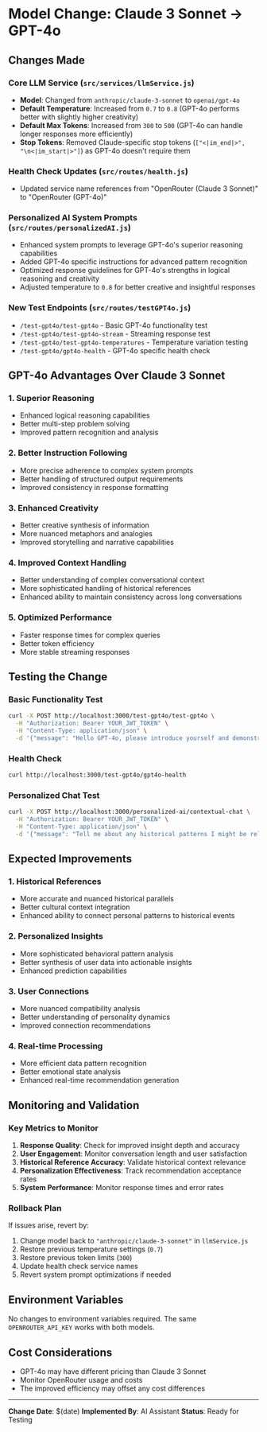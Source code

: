 # Model Change: Claude 3 Sonnet → GPT-4o

## Changes Made

### Core LLM Service (`src/services/llmService.js`)
- **Model**: Changed from `anthropic/claude-3-sonnet` to `openai/gpt-4o`
- **Default Temperature**: Increased from `0.7` to `0.8` (GPT-4o performs better with slightly higher creativity)
- **Default Max Tokens**: Increased from `300` to `500` (GPT-4o can handle longer responses more efficiently)
- **Stop Tokens**: Removed Claude-specific stop tokens (`["<|im_end|>", "\n<|im_start|>"]`) as GPT-4o doesn't require them

### Health Check Updates (`src/routes/health.js`)
- Updated service name references from "OpenRouter (Claude 3 Sonnet)" to "OpenRouter (GPT-4o)"

### Personalized AI System Prompts (`src/routes/personalizedAI.js`)
- Enhanced system prompts to leverage GPT-4o's superior reasoning capabilities
- Added GPT-4o specific instructions for advanced pattern recognition
- Optimized response guidelines for GPT-4o's strengths in logical reasoning and creativity
- Adjusted temperature to `0.8` for better creative and insightful responses

### New Test Endpoints (`src/routes/testGPT4o.js`)
- `/test-gpt4o/test-gpt4o` - Basic GPT-4o functionality test
- `/test-gpt4o/test-gpt4o-stream` - Streaming response test
- `/test-gpt4o/test-gpt4o-temperatures` - Temperature variation testing
- `/test-gpt4o/gpt4o-health` - GPT-4o specific health check

## GPT-4o Advantages Over Claude 3 Sonnet

### 1. **Superior Reasoning**
- Enhanced logical reasoning capabilities
- Better multi-step problem solving
- Improved pattern recognition and analysis

### 2. **Better Instruction Following**
- More precise adherence to complex system prompts
- Better handling of structured output requirements
- Improved consistency in response formatting

### 3. **Enhanced Creativity**
- Better creative synthesis of information
- More nuanced metaphors and analogies
- Improved storytelling and narrative capabilities

### 4. **Improved Context Handling**
- Better understanding of complex conversational context
- More sophisticated handling of historical references
- Enhanced ability to maintain consistency across long conversations

### 5. **Optimized Performance**
- Faster response times for complex queries
- Better token efficiency
- More stable streaming responses

## Testing the Change

### Basic Functionality Test
```bash
curl -X POST http://localhost:3000/test-gpt4o/test-gpt4o \
  -H "Authorization: Bearer YOUR_JWT_TOKEN" \
  -H "Content-Type: application/json" \
  -d '{"message": "Hello GPT-4o, please introduce yourself and demonstrate your capabilities."}'
```

### Health Check
```bash
curl http://localhost:3000/test-gpt4o/gpt4o-health
```

### Personalized Chat Test
```bash
curl -X POST http://localhost:3000/personalized-ai/contextual-chat \
  -H "Authorization: Bearer YOUR_JWT_TOKEN" \
  -H "Content-Type: application/json" \
  -d '{"message": "Tell me about any historical patterns I might be reliving this week"}'
```

## Expected Improvements

### 1. **Historical References**
- More accurate and nuanced historical parallels
- Better cultural context integration
- Enhanced ability to connect personal patterns to historical events

### 2. **Personalized Insights**
- More sophisticated behavioral pattern analysis
- Better synthesis of user data into actionable insights
- Enhanced prediction capabilities

### 3. **User Connections**
- More nuanced compatibility analysis
- Better understanding of personality dynamics
- Improved connection recommendations

### 4. **Real-time Processing**
- More efficient data pattern recognition
- Better emotional state analysis
- Enhanced real-time recommendation generation

## Monitoring and Validation

### Key Metrics to Monitor
1. **Response Quality**: Check for improved insight depth and accuracy
2. **User Engagement**: Monitor conversation length and user satisfaction
3. **Historical Reference Accuracy**: Validate historical context relevance
4. **Personalization Effectiveness**: Track recommendation acceptance rates
5. **System Performance**: Monitor response times and error rates

### Rollback Plan
If issues arise, revert by:
1. Change model back to `"anthropic/claude-3-sonnet"` in `llmService.js`
2. Restore previous temperature settings (`0.7`)
3. Restore previous token limits (`300`)
4. Update health check service names
5. Revert system prompt optimizations if needed

## Environment Variables
No changes to environment variables required. The same `OPENROUTER_API_KEY` works with both models.

## Cost Considerations
- GPT-4o may have different pricing than Claude 3 Sonnet
- Monitor OpenRouter usage and costs
- The improved efficiency may offset any cost differences

---
**Change Date**: $(date)
**Implemented By**: AI Assistant
**Status**: Ready for Testing
